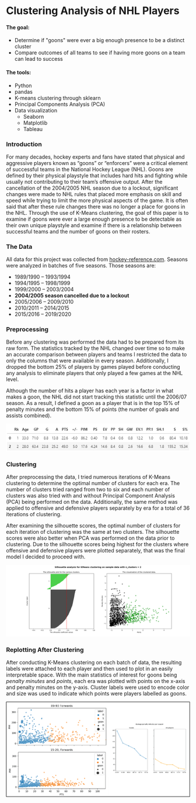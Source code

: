 # Clustering Analysis of NHL Players

#### The goal:
* Determine if "goons" were ever a big enough presence to be a distinct cluster
* Compare outcomes of all teams to see if having more goons on a team can lead to success

#### The tools:
* Python
* pandas
* K-means clustering through sklearn
* Principal Components Analysis (PCA)
* Data visualization
    * Seaborn
    * Matplotlib
    * Tableau

### Introduction
For many decades, hockey experts and fans have stated that physical and aggressive players known as “goons” or “enforcers” were a critical element of successful teams in the National Hockey League (NHL). Goons are defined by their physical playstyle that includes hard hits and fighting while usually not contributing to their team’s offensive output. After the cancellation of the 2004/2005 NHL season due to a lockout, significant changes were made to NHL rules that placed more emphasis on skill and speed while trying to limit the more physical aspects of the game. It is often said that after these rule changes there was no longer a place for goons in the NHL. Through the use of K-Means clustering, the goal of this paper is to examine if goons were ever a large enough presence to be detectable as their own unique playstyle and examine if there is a relationship between successful teams and the number of goons on their rosters.

### The Data
All data for this project was collected from [hockey-reference.com](https://www.hockey-reference.com). Seasons were analyzed in batches of five seasons. Those seasons are:

* 1989/1990 – 1993/1994
* 1994/1995 – 1998/1999
* 1999/2000 – 2003/2004
* **2004/2005 season cancelled due to a lockout**
* 2005/2006 – 2009/2010
* 2010/2011 – 2014/2015
* 2015/2016 – 2019/2020

### Preprocessing
Before any clustering was performed the data had to be prepared from its raw form. The statistics tracked by the NHL changed over time so to make an accurate comparison between players and teams I restricted the data to only the columns that were available in every season. Additionally, I dropped the bottom 25% of players by games played before conducting any analysis to eliminate players that only played a few games at the NHL level.

Although the number of hits a player has each year is a factor in what makes a goon, the NHL did not start tracking this statistic until the 2006/07 season. As a result, I defined a goon as a player that is in the top 15% of penalty minutes and the bottom 15% of points (the number of goals and assists combined).

![Example of DataFrame](figs/other/gh1.png)

### Clustering
After preprocessing the data, I tried numerous iterations of K-Means clustering to determine the optimal number of clusters for each era. The number of clusters tried ranged from two to six and each number of clusters was also tried with and without Principal Component Analysis (PCA) being performed on the data. Additionally, the same method was applied to offensive and defensive players separately by era for a total of 36 iterations of clustering.

After examining the silhouette scores, the optimal number of clusters for each iteration of clustering was the same at two clusters. The silhouette scores were also better when PCA was performed on the data prior to clustering. Due to the silhouette scores being highest for the clusters where offensive and defensive players were plotted separately, that was the final model I decided to proceed with.

![Example of K=2 clusters with well known goons labelled](figs/cluster_plots/group4/2pca.png)

### Replotting After Clustering
After conducting K-Means clustering on each batch of data, the resulting labels were attached to each player and then used to plot in an easily interpretable space. With the main statistics of interest for goons being *penalty minutes* and *points*, each era was plotted with points on the x-axis and penalty minutes on the y-axis. Cluster labels were used to encode color and size was used to indicate which points were players labelled as goons.

![Example of players plotted with points (x-axis) and penalty minutes (y-axis)](figs/other/gh2.png)